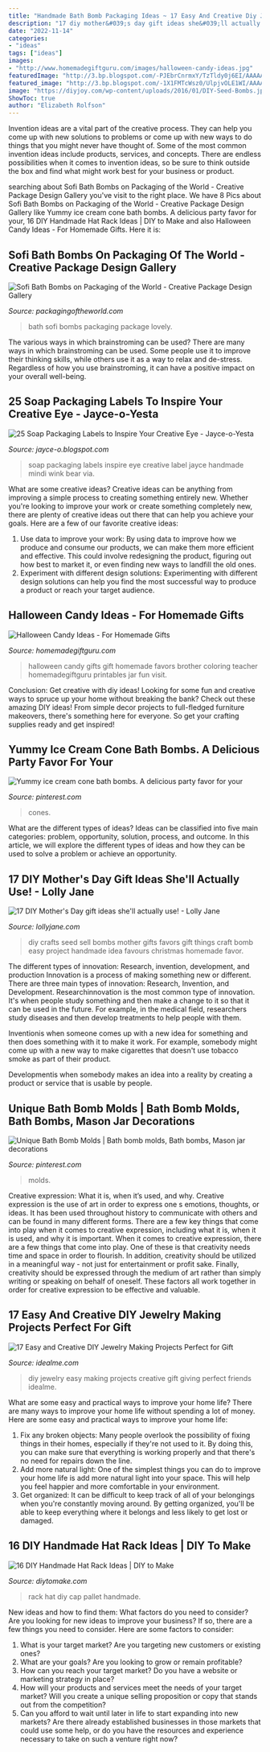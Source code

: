 ```yaml
---
title: "Handmade Bath Bomb Packaging Ideas ~ 17 Easy And Creative Diy Jewelry Making Projects Perfect For Gift"
description: "17 diy mother&#039;s day gift ideas she&#039;ll actually use!"
date: "2022-11-14"
categories:
- "ideas"
tags: ["ideas"]
images:
- "http://www.homemadegiftguru.com/images/halloween-candy-ideas.jpg"
featuredImage: "http://3.bp.blogspot.com/-PJEbrCnrmxY/TzTldy0j6EI/AAAAAAAASwE/cJw0C0xMR9E/s1600/sofi+%25285%2529.jpg"
featured_image: "http://3.bp.blogspot.com/-1X1FMTcWsz0/UlpjvOLE1WI/AAAAAAAAfBI/S0WZOpBM0CA/s1600/soap-packaging-labels-13a.jpg"
image: "https://diyjoy.com/wp-content/uploads/2016/01/DIY-Seed-Bombs.jpg"
ShowToc: true
author: "Elizabeth Rolfson"
---
```



Invention ideas are a vital part of the creative process. They can help you come up with new solutions to problems or come up with new ways to do things that you might never have thought of. Some of the most common invention ideas include products, services, and concepts. There are endless possibilities when it comes to invention ideas, so be sure to think outside the box and find what might work best for your business or product.

	

		
searching about Sofi Bath Bombs on Packaging of the World - Creative Package Design Gallery you've visit to the right place. We have 8 Pics about Sofi Bath Bombs on Packaging of the World - Creative Package Design Gallery like Yummy ice cream cone bath bombs. A delicious party favor for your, 16 DIY Handmade Hat Rack Ideas | DIY to Make and also Halloween Candy Ideas - For Homemade Gifts. Here it is:
		
    
## Sofi Bath Bombs On Packaging Of The World - Creative Package Design Gallery

<img loading=lazy src="http://3.bp.blogspot.com/-PJEbrCnrmxY/TzTldy0j6EI/AAAAAAAASwE/cJw0C0xMR9E/s1600/sofi+%25285%2529.jpg" onerror="this.onerror=null;this.src='https://tse3.mm.bing.net/th?id=OIP.-h99LqhFkI87u5kT0yFohgHaFj&amp;pid=15.1';" alt="Sofi Bath Bombs on Packaging of the World - Creative Package Design Gallery">

_Source: packagingoftheworld.com_

>bath sofi bombs packaging package lovely. 

	

The various ways in which brainstroming can be used?
There are many ways in which brainstroming can be used. Some people use it to improve their thinking skills, while others use it as a way to relax and de-stress. Regardless of how you use brainstroming, it can have a positive impact on your overall well-being.

    
## 25 Soap Packaging Labels To Inspire Your Creative Eye - Jayce-o-Yesta

<img loading=lazy src="http://3.bp.blogspot.com/-1X1FMTcWsz0/UlpjvOLE1WI/AAAAAAAAfBI/S0WZOpBM0CA/s1600/soap-packaging-labels-13a.jpg" onerror="this.onerror=null;this.src='https://tse1.mm.bing.net/th?id=OIP.UkXqMMy7a17Iz-IXIWaJWwHaFf&amp;pid=15.1';" alt="25 Soap Packaging Labels to Inspire Your Creative Eye - Jayce-o-Yesta">

_Source: jayce-o.blogspot.com_

>soap packaging labels inspire eye creative label jayce handmade mindi wink bear via. 

	

What are some creative ideas?
Creative ideas can be anything from improving a simple process to creating something entirely new. Whether you're looking to improve your work or create something completely new, there are plenty of creative ideas out there that can help you achieve your goals. Here are a few of our favorite creative ideas: 
1. Use data to improve your work: By using data to improve how we produce and consume our products, we can make them more efficient and effective. This could involve redesigning the product, figuring out how best to market it, or even finding new ways to landfill the old ones. 
2. Experiment with different design solutions: Experimenting with different design solutions can help you find the most successful way to produce a product or reach your target audience.

    
## Halloween Candy Ideas - For Homemade Gifts

<img loading=lazy src="http://www.homemadegiftguru.com/images/halloween-candy-ideas.jpg" onerror="this.onerror=null;this.src='https://tse2.mm.bing.net/th?id=OIP.O8yP-Cdurl8VQdP23xMW2gAAAA&amp;pid=15.1';" alt="Halloween Candy Ideas - For Homemade Gifts">

_Source: homemadegiftguru.com_

>halloween candy gifts gift homemade favors brother coloring teacher homemadegiftguru printables jar fun visit. 

	

Conclusion: Get creative with diy ideas!
Looking for some fun and creative ways to spruce up your home without breaking the bank? Check out these amazing DIY ideas!
From simple decor projects to full-fledged furniture makeovers, there's something here for everyone. So get your crafting supplies ready and get inspired!

    
## Yummy Ice Cream Cone Bath Bombs. A Delicious Party Favor For Your

<img loading=lazy src="https://i.pinimg.com/originals/11/a4/b7/11a4b7718318ce5868079b15627aea06.jpg" onerror="this.onerror=null;this.src='https://tse4.mm.bing.net/th?id=OIP.s3-8vr5jB-bEzhzSh0-DOAHaHa&amp;pid=15.1';" alt="Yummy ice cream cone bath bombs. A delicious party favor for your">

_Source: pinterest.com_

>cones. 

	

What are the different types of ideas?
Ideas can be classified into five main categories: problem, opportunity, solution, process, and outcome. In this article, we will explore the different types of ideas and how they can be used to solve a problem or achieve an opportunity.

    
## 17 DIY Mother&#039;s Day Gift Ideas She&#039;ll Actually Use! - Lolly Jane

<img loading=lazy src="https://diyjoy.com/wp-content/uploads/2016/01/DIY-Seed-Bombs.jpg" onerror="this.onerror=null;this.src='https://tse1.mm.bing.net/th?id=OIP.4xT0Li_MiAJjs4oeuh_3SQHaKX&amp;pid=15.1';" alt="17 DIY Mother&#039;s Day gift ideas she&#039;ll actually use! - Lolly Jane">

_Source: lollyjane.com_

>diy crafts seed sell bombs mother gifts favors gift things craft bomb easy project handmade idea favours christmas homemade favor. 

	

The different types of innovation: Research, invention, development, and production
Innovation is a process of making something new or different. There are three main types of innovation: Research, Invention, and Development.
Researchinnovation is the most common type of innovation. It's when people study something and then make a change to it so that it can be used in the future. For example, in the medical field, researchers study diseases and then develop treatments to help people with them.

Inventionis when someone comes up with a new idea for something and then does something with it to make it work. For example, somebody might come up with a new way to make cigarettes that doesn't use tobacco smoke as part of their product. 

Developmentis when somebody makes an idea into a reality by creating a product or service that is usable by people.

    
## Unique Bath Bomb Molds | Bath Bomb Molds, Bath Bombs, Mason Jar Decorations

<img loading=lazy src="https://i.pinimg.com/736x/a0/c6/a5/a0c6a50679b1fd01c8c437b4be1b9224.jpg" onerror="this.onerror=null;this.src='https://tse1.mm.bing.net/th?id=OIP.akwZS8pRgnbYn0gYV9XlgAHaJR&amp;pid=15.1';" alt="Unique Bath Bomb Molds | Bath bomb molds, Bath bombs, Mason jar decorations">

_Source: pinterest.com_

>molds. 

	

Creative expression: What it is, when it’s used, and why.
Creative expression is the use of art in order to express one s emotions, thoughts, or ideas. It has been used throughout history to communicate with others and can be found in many different forms. There are a few key things that come into play when it comes to creative expression, including what it is, when it is used, and why it is important.
When it comes to creative expression, there are a few things that come into play. One of these is that creativity needs time and space in order to flourish. In addition, creativity should be utilized in a meaningful way - not just for entertainment or profit sake. Finally, creativity should be expressed through the medium of art rather than simply writing or speaking on behalf of oneself. These factors all work together in order for creative expression to be effective and valuable.

    
## 17 Easy And Creative DIY Jewelry Making Projects Perfect For Gift

<img loading=lazy src="https://idealme.com/wp-content/uploads/2017/02/DIY-Jewelry-Projects.jpg" onerror="this.onerror=null;this.src='https://tse1.mm.bing.net/th?id=OIP.ncgwzVq_Vp4_DQNTsAd5pAHaE7&amp;pid=15.1';" alt="17 Easy and Creative DIY Jewelry Making Projects Perfect for Gift">

_Source: idealme.com_

>diy jewelry easy making projects creative gift giving perfect friends idealme. 

	

What are some easy and practical ways to improve your home life?
There are many ways to improve your home life without spending a lot of money. Here are some easy and practical ways to improve your home life: 
1. Fix any broken objects: Many people overlook the possibility of fixing things in their homes, especially if they're not used to it. By doing this, you can make sure that everything is working properly and that there's no need for repairs down the line. 
2. Add more natural light: One of the simplest things you can do to improve your home life is add more natural light into your space. This will help you feel happier and more comfortable in your environment. 
3. Get organized: It can be difficult to keep track of all of your belongings when you're constantly moving around. By getting organized, you'll be able to keep everything where it belongs and less likely to get lost or damaged.

    
## 16 DIY Handmade Hat Rack Ideas | DIY To Make

<img loading=lazy src="http://www.diytomake.com/wp-content/uploads/2016/03/colorful-diy-hat-rack-of-a-pallet-.jpg" onerror="this.onerror=null;this.src='https://tse1.mm.bing.net/th?id=OIP.EIC5JOBN6PrSiEHtUct3lAHaJ4&amp;pid=15.1';" alt="16 DIY Handmade Hat Rack Ideas | DIY to Make">

_Source: diytomake.com_

>rack hat diy cap pallet handmade. 

	

New ideas and how to find them: What factors do you need to consider?
Are you looking for new ideas to improve your business? If so, there are a few things you need to consider. Here are some factors to consider:
1) What is your target market? Are you targeting new customers or existing ones? 
2) What are your goals? Are you looking to grow or remain profitable? 
3) How can you reach your target market? Do you have a website or marketing strategy in place? 
4) How will your products and services meet the needs of your target market? Will you create a unique selling proposition or copy that stands out from the competition? 
5) Can you afford to wait until later in life to start expanding into new markets? Are there already established businesses in those markets that could use some help, or do you have the resources and experience necessary to take on such a venture right now?

